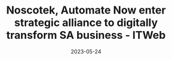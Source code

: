 ---
category:
- .nan
date: 2023-05-24
keyword_suggestion: no-code solution to your digital transformation
post_inspiration: https://www.itweb.co.za/content/KjlyrvwBz46qk6am
silot_terms: digital transformation
title: Noscotek, <b>Automate</b> Now enter strategic alliance to <b>digitally</b>
  transform SA business - ITWeb
---